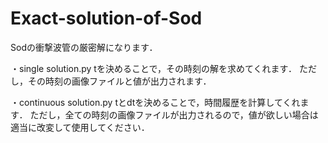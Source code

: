# Exact-solution-of-Sod
Sodの衝撃波管の厳密解になります．

・single solution.py
tを決めることで，その時刻の解を求めてくれます．
ただし，その時刻の画像ファイルと値が出力されます．

・continuous solution.py
tとdtを決めることで，時間履歴を計算してくれます．
ただし，全ての時刻の画像ファイルが出力されるので，値が欲しい場合は適当に改変して使用してください．
